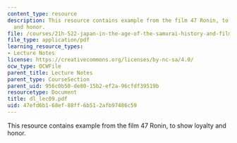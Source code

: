 ```yaml
---
content_type: resource
description: This resource contains example from the film 47 Ronin, to show loyalty
  and honor.
file: /courses/21h-522-japan-in-the-age-of-the-samurai-history-and-film-fall-2006/47efd6b168ef88ff6b512afb97486c59_dl_lec09.pdf
file_type: application/pdf
learning_resource_types:
- Lecture Notes
license: https://creativecommons.org/licenses/by-nc-sa/4.0/
ocw_type: OCWFile
parent_title: Lecture Notes
parent_type: CourseSection
parent_uid: 956c0b50-de80-15b2-ef2a-96cfdf39519b
resourcetype: Document
title: dl_lec09.pdf
uid: 47efd6b1-68ef-88ff-6b51-2afb97486c59
---
```

This resource contains example from the film 47 Ronin, to show loyalty and honor.